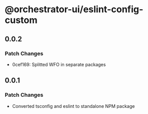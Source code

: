 # @orchestrator-ui/eslint-config-custom

## 0.0.2

### Patch Changes

- 0cef169: Splitted WFO in separate packages

## 0.0.1

### Patch Changes

- Converted tsconfig and eslint to standalone NPM package
